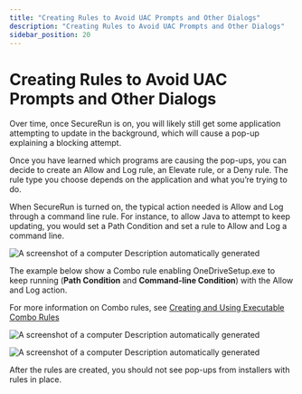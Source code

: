 ```yaml
---
title: "Creating Rules to Avoid UAC Prompts and Other Dialogs"
description: "Creating Rules to Avoid UAC Prompts and Other Dialogs"
sidebar_position: 20
---
```


# Creating Rules to Avoid UAC Prompts and Other Dialogs

Over time, once SecureRun is on, you will likely still get some application attempting to update in
the background, which will cause a pop-up explaining a blocking attempt.

Once you have learned which programs are causing the pop-ups, you can decide to create an Allow and
Log rule, an Elevate rule, or a Deny rule. The rule type you choose depends on the application and
what you’re trying to do.

When SecureRun is turned on, the typical action needed is Allow and Log through a command line rule.
For instance, to allow Java to attempt to keep updating, you would set a Path Condition and set a
rule to Allow and Log a command line.

![A screenshot of a computer Description automatically generated](/images/endpointpolicymanager/leastprivilege/securerun/creating_rules_to_avoid_uac.webp)

The example below show a Combo rule enabling OneDriveSetup.exe to keep running (**Path Condition**
and **Command-line Condition**) with the Allow and Log action.

For more information on Combo rules, see
[Creating and Using Executable Combo Rules](/docs/endpointpolicymanager/components/endpointprivilegemanager/manual/windows/overviewmisc/bestpractices/executablecombo.md)

![A screenshot of a computer Description automatically generated](/images/endpointpolicymanager/leastprivilege/securerun/creating_rules_to_avoid_uac.webp)

![A screenshot of a computer Description automatically generated](/images/endpointpolicymanager/leastprivilege/securerun/creating_rules_to_avoid_uac_1.webp)

After the rules are created, you should not see pop-ups from installers with rules in place.
